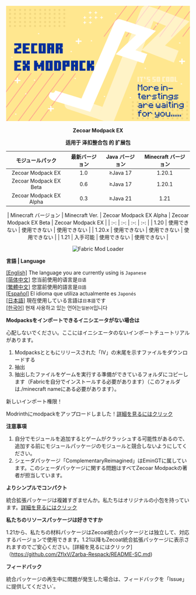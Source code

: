 ![COVER](https://github.com/ZfIxV/Zecoar-Modpack-EX/blob/main/Zecoar%20EX%20-%20Header.png)
<div align='center'>
  
**Zecoar Modpack EX**

  **适用于 泽扣整合包 的 扩展包**
  
| モジュールパック | 最新バージョン | Java バージョン | Minecraft バージョン |
| :-: | :-: | :-: | :-: |
| Zecoar Modpack EX | 1.0 | ≥Java 17 | 1.20.1 |
| Zecoar Modpack EX Beta | 0.6 | ≥Java 17 | 1.20.1 |
| Zecoar Modpack EX Alpha | 0.3 | ≥Java 21 | 1.21 |

| Minecraft バージョン | Minecraft Ver. | Zecoar Modpack EX Alpha | Zecoar Modpack EX Beta | Zecoar Modpack EX |
| :-: | :-: | :-: | :-: |
| 1.20 | 使用できない | 使用できない | 使用できない |
| 1.20.x | 使用できない | 使用できない | 使用できない |
| 1.21 | 入手可能 | 使用できない | 使用できない |

  <p>
    <img src="https://img.shields.io/badge/Mod%20Loader-Fabric-dbd0b4?style=flat" alt="Fabric Mod Loader" />
</p>

</div>

**言語 | Language**

[[English]](https://github.com/ZfIxV/Zecoar-Modpack-EX/tree/main/README.md)   The language you are currently using is `Japanese`         
[[简体中文]](https://github.com/ZfIxV/Zecoar-Modpack-EX/tree/main/README-SC.md)   您当前使用的语言是`日语`         
[[繁體中文]](https://github.com/ZfIxV/Zecoar-Modpack-EX/tree/main/README-TC.md)   您當前使用的語言是`日語`         
[[Español]](https://github.com/ZfIxV/Zecoar-Modpack-EX/tree/main/README-ES.md)   El idioma que utiliza actualmente es `Japonés`        
[[日本語]](https://github.com/ZfIxV/Zecoar-Modpack-EX/tree/main/README-JP.md)   現在使用している言語は`日本語`です        
[[한국어]](https://github.com/ZfIxV/Zecoar-Modpack-EX/tree/main/README-KO.md)   현재 사용하고 있는 언어는`일본어`입니다         


**Modpacksをインポートできるイニシエータがない場合は**

心配しないでください。ここにはイニシエータのないインポートチュートリアルがあります。

1. Modpacksとともにリリースされた「IV」の末尾を示すファイルをダウンロードする
2. 抽出
3. 抽出したファイルをゲームを実行する準備ができているフォルダにコピーします（Fabricを自分でインストールする必要があります）（このフォルダは./minecraft nameにある必要があります）。

新しいインポート権限！

Modrinthにmodpackをアップロードしました！[詳細を見るにはクリック](https://modrinth.com/modpack/zecoar-modpack-ex)

**注意事項**

1. 自分でモジュールを追加するとゲームがクラッシュする可能性があるので、追加する前にモジュールパッケージのモジュールと競合しないようにしてください。
2. シェーダパッケージ「ComplementaryReimagined」はEminGTに属しています。このシェーダパッケージに関する問題はすべてZecoar Modpackの著者が担当しています。

**よりシンプルでコンパクト**

統合拡張パッケージは複雑すぎませんか。私たちはオリジナルの小包を持っています。[詳細を見るにはクリック](https://github.com/ZfIxV/Zecoar-Modpack/tree/main/README-SC.md)

**私たちのリソースパッケージは好きですか**

1.21から、私たちの材料パッケージはZecoat統合パッケージとは独立して、対応するバージョンで使用できます。1.21以降もZecoat統合拡張パッケージに表示されますのでご安心ください。[詳細を見るにはクリック]（https://github.com/ZfIxV/Zarba-Respack/README-SC.md)

**フィードバック**

統合パッケージの再生中に問題が発生した場合は、フィードバックを「Issue」に提供してください`。